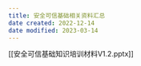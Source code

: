 ```yaml
---
title: 安全可信基础相关资料汇总
date created: 2022-12-14
date modified: 2023-03-14
---
```


[[安全可信基础知识培训材料V1.2.pptx]]
